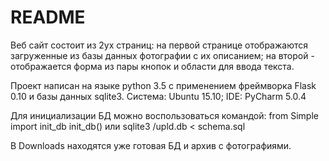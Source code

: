 # README #

Веб сайт состоит из 2ух страниц: на первой странице отображаются загруженные из базы данных фотографии с их описанием; на второй - отображается форма из пары кнопок и области для ввода текста. 

Проект написан на языке python 3.5 с применением фреймворка Flask 0.10 и базы данных sqlite3. Система: Ubuntu 15.10; IDE: PyCharm 5.0.4

Для инициализации БД можно воспользоваться командой:
from Simple import init_db
init_db()
или 
sqlite3 /upld.db < schema.sql

В Downloads находятся уже готовая БД и архив с фотографиями.